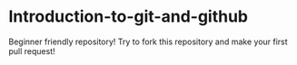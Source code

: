 # Introduction-to-git-and-github
Beginner friendly repository! Try to fork this repository and make your first pull request!
